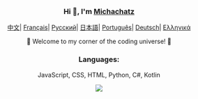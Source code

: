 <div align="center" style="background-size: cover; background-position: center; padding: 20px;">
    <h3>Hi 👋, I'm <a href="https://github.com/Michatec">Michachatz</a></h3>
    <p align="center">
    <p align="center">
        <a href="README_CN.md"><span>中文</span></a>|
        <a href="README_FR.md"><span>Français</span></a>|
        <a href="README_RU.md"><span>Русский</span></a>|
        <a href="README_JP.md"><span>日本語</span></a>|
        <a href="README_PTBR.md"><span>Português</span></a>|
        <a href="README_DE.md"><span>Deutsch</span></a>|
        <a href="README_GR.md"><span>Ελληνικά</span></a>
        <p>🌟 Welcome to my corner of the coding universe! 🌟</p>
        <h3>Languages:</h3>
        <p>JavaScript, CSS, HTML, Python, C#, Kotlin</p>
        <img src="https://github-readme-stats.vercel.app/api/top-langs/?username=michatec&theme=blue&hide_border=true&include_all_commits=false&count_private=false&layout=compact">
</div>
